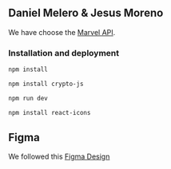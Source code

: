 
## Daniel Melero & Jesus Moreno
We have choose the [Marvel API](https://developer.marvel.com/).
### Installation and deployment

```bash
npm install
```

```bash
npm install crypto-js
```

```bash
npm run dev
```

```bash
npm install react-icons
```

## Figma
We followed this [Figma Design](https://www.figma.com/design/JcdjdBVNLqiqLmSFGucRey/MarvelProject?node-id=1-37&t=7IXjS58ezKBWJztl-1)
